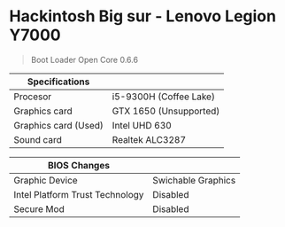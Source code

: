 # Hackintosh Big sur - Lenovo Legion Y7000 


> Boot Loader  Open Core 0.6.6


| Specifications |  |
| ------ | ------ |
| Procesor | i5-9300H (Coffee Lake)  |
| Graphics card  | GTX 1650 (Unsupported) |
| Graphics card (Used)  | Intel UHD 630 |
| Sound card | Realtek ALC3287 |

| BIOS Changes |  |
| ------ | ------ |
| Graphic Device | Swichable Graphics |
| Intel Platform Trust Technology  | Disabled |
| Secure Mod  | Disabled |


